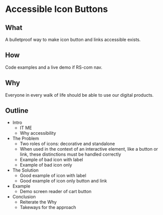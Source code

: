 # Accessible Icon Buttons

## What

A bulletproof way to make icon button and links accessible exists.

## How

Code examples and a live demo if RS-com nav.

## Why

Everyone in every walk of life should be able to use our digital products.

## Outline

- Intro
  - IT ME
  - Why accessibility
- The Problem
  - Two roles of icons: decorative and standalone
  - When used in the context of an interactive element, like a button or link, these distinctions must be handled correctly
  - Example of bad icon with label
  - Example of bad icon only
- The Solution
  - Good example of icon with label
  - Good example of icon only button and link
- Example
  - Demo screen reader of cart button
- Conclusion
  - Reiterate the Why
  - Takeways for the approach
